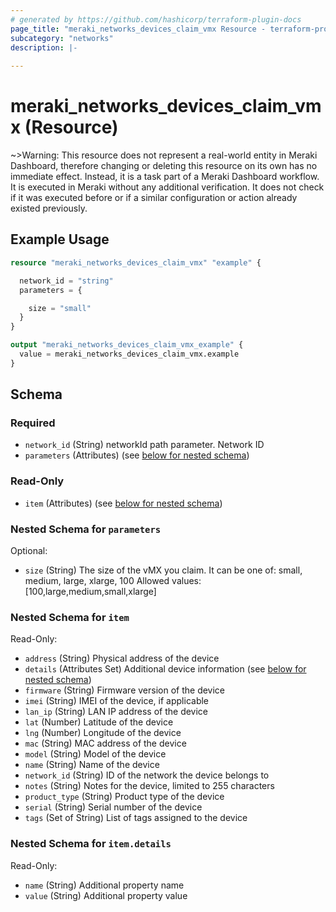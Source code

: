 ```yaml
---
# generated by https://github.com/hashicorp/terraform-plugin-docs
page_title: "meraki_networks_devices_claim_vmx Resource - terraform-provider-meraki"
subcategory: "networks"
description: |-
  
---
```


# meraki_networks_devices_claim_vmx (Resource)



~>Warning: This resource does not represent a real-world entity in Meraki Dashboard, therefore changing or deleting this resource on its own has no immediate effect. Instead, it is a task part of a Meraki Dashboard workflow. It is executed in Meraki without any additional verification. It does not check if it was executed before or if a similar configuration or action 
already existed previously.


## Example Usage

```terraform
resource "meraki_networks_devices_claim_vmx" "example" {

  network_id = "string"
  parameters = {

    size = "small"
  }
}

output "meraki_networks_devices_claim_vmx_example" {
  value = meraki_networks_devices_claim_vmx.example
}
```

<!-- schema generated by tfplugindocs -->
## Schema

### Required

- `network_id` (String) networkId path parameter. Network ID
- `parameters` (Attributes) (see [below for nested schema](#nestedatt--parameters))

### Read-Only

- `item` (Attributes) (see [below for nested schema](#nestedatt--item))

<a id="nestedatt--parameters"></a>
### Nested Schema for `parameters`

Optional:

- `size` (String) The size of the vMX you claim. It can be one of: small, medium, large, xlarge, 100
                                        Allowed values: [100,large,medium,small,xlarge]


<a id="nestedatt--item"></a>
### Nested Schema for `item`

Read-Only:

- `address` (String) Physical address of the device
- `details` (Attributes Set) Additional device information (see [below for nested schema](#nestedatt--item--details))
- `firmware` (String) Firmware version of the device
- `imei` (String) IMEI of the device, if applicable
- `lan_ip` (String) LAN IP address of the device
- `lat` (Number) Latitude of the device
- `lng` (Number) Longitude of the device
- `mac` (String) MAC address of the device
- `model` (String) Model of the device
- `name` (String) Name of the device
- `network_id` (String) ID of the network the device belongs to
- `notes` (String) Notes for the device, limited to 255 characters
- `product_type` (String) Product type of the device
- `serial` (String) Serial number of the device
- `tags` (Set of String) List of tags assigned to the device

<a id="nestedatt--item--details"></a>
### Nested Schema for `item.details`

Read-Only:

- `name` (String) Additional property name
- `value` (String) Additional property value
